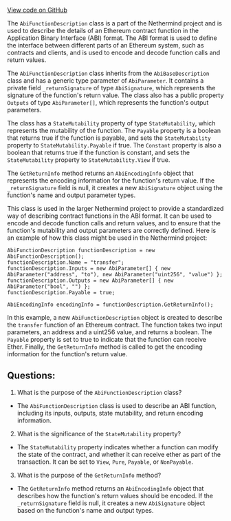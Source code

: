 [View code on GitHub](https://github.com/NethermindEth/nethermind/src/Nethermind/Nethermind.Abi/AbiFunctionDescription.cs)

The `AbiFunctionDescription` class is a part of the Nethermind project and is used to describe the details of an Ethereum contract function in the Application Binary Interface (ABI) format. The ABI format is used to define the interface between different parts of an Ethereum system, such as contracts and clients, and is used to encode and decode function calls and return values.

The `AbiFunctionDescription` class inherits from the `AbiBaseDescription` class and has a generic type parameter of `AbiParameter`. It contains a private field `_returnSignature` of type `AbiSignature`, which represents the signature of the function's return value. The class also has a public property `Outputs` of type `AbiParameter[]`, which represents the function's output parameters.

The class has a `StateMutability` property of type `StateMutability`, which represents the mutability of the function. The `Payable` property is a boolean that returns true if the function is payable, and sets the `StateMutability` property to `StateMutability.Payable` if true. The `Constant` property is also a boolean that returns true if the function is constant, and sets the `StateMutability` property to `StateMutability.View` if true.

The `GetReturnInfo` method returns an `AbiEncodingInfo` object that represents the encoding information for the function's return value. If the `_returnSignature` field is null, it creates a new `AbiSignature` object using the function's name and output parameter types.

This class is used in the larger Nethermind project to provide a standardized way of describing contract functions in the ABI format. It can be used to encode and decode function calls and return values, and to ensure that the function's mutability and output parameters are correctly defined. Here is an example of how this class might be used in the Nethermind project:

```
AbiFunctionDescription functionDescription = new AbiFunctionDescription();
functionDescription.Name = "transfer";
functionDescription.Inputs = new AbiParameter[] { new AbiParameter("address", "to"), new AbiParameter("uint256", "value") };
functionDescription.Outputs = new AbiParameter[] { new AbiParameter("bool", "") };
functionDescription.Payable = true;

AbiEncodingInfo encodingInfo = functionDescription.GetReturnInfo();
```

In this example, a new `AbiFunctionDescription` object is created to describe the `transfer` function of an Ethereum contract. The function takes two input parameters, an address and a uint256 value, and returns a boolean. The `Payable` property is set to true to indicate that the function can receive Ether. Finally, the `GetReturnInfo` method is called to get the encoding information for the function's return value.
## Questions: 
 1. What is the purpose of the `AbiFunctionDescription` class?
- The `AbiFunctionDescription` class is used to describe an ABI function, including its inputs, outputs, state mutability, and return encoding information.

2. What is the significance of the `StateMutability` property?
- The `StateMutability` property indicates whether a function can modify the state of the contract, and whether it can receive ether as part of the transaction. It can be set to `View`, `Pure`, `Payable`, or `NonPayable`.

3. What is the purpose of the `GetReturnInfo` method?
- The `GetReturnInfo` method returns an `AbiEncodingInfo` object that describes how the function's return values should be encoded. If the `_returnSignature` field is null, it creates a new `AbiSignature` object based on the function's name and output types.